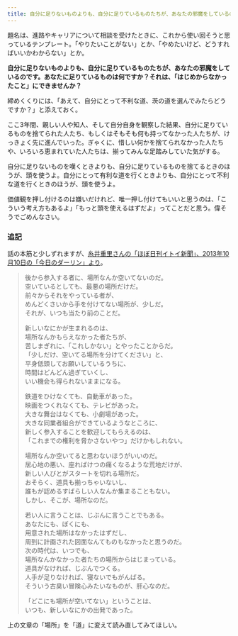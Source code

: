 ```yaml
---
title: 自分に足りないものよりも、自分に足りているものたちが、あなたの邪魔をしているのです
---
```


題名は、進路やキャリアについて相談を受けたときに、これから使い回そうと思っているテンプレート。「やりたいことがない」とか、「やめたいけど、どうすればいいかわからない」とか。

**自分に足りないものよりも、自分に足りているものたちが、あなたの邪魔をしているのです。あなたに足りているものは何ですか？それは、「はじめからなかったこと」にできませんか？**

締めくくりには、「あえて、自分にとって不利な道、茨の道を選んでみたらどうですか？」と添えておく。

ここ3年間、親しい人や知人、そして自分自身を観察した結果、自分に足りているものを捨てられた人たち、もしくはそもそも何も持ってなかった人たちが、けっきょく先に進んでいった。ぎゃくに、惜しい何かを捨てられなかった人たちや、いろいろ恵まれていた人たちは、揃ってみんな足踏みしていた気がする。

自分に足りないものを嘆くときよりも、自分に足りているものを捨てるときのほうが、頭を使うよ。自分にとって有利な道を行くときよりも、自分にとって不利な道を行くときのほうが、頭を使うよ。

価値観を押し付けるのは嫌いだけれど、唯一押し付けてもいいと思うのは、「こういう考え方もあるよ」「もっと頭を使えるはずだよ」ってことだと思う。偉そうでごめんなさい。

### 追記

話の本筋と少しずれますが、[糸井重里さんの「ほぼ日刊イトイ新聞」、2013年10月10日の「今日のダーリン」より](https://www.1101.com/readers/2013-10-13.html)。

> 後から参入する者に、場所なんか空いてないのだ。<br>
> 空いているとしても、最悪の場所だけだ。<br>
> 前々からそれをやっている者が、<br>
> めんどくさいから手を付けてない場所が、少しだ。<br>
> それが、いつも当たり前のことだ。
>
> 新しいなにかが生まれるのは、<br>
> 場所なんかもらえなかった者たちが、<br>
> 苦しまぎれに、「これしかない」とやったことからだ。<br>
> 「少しだけ、空いてる場所を分けてください」と、<br>
> 平身低頭してお願いしているうちに、<br>
> 時間はどんどん過ぎていくし、<br>
> いい機会も得られないままになる。
>
> 鉄道をひけなくても、自動車があった。<br>
> 映画をつくれなくても、テレビがあった。<br>
> 大きな舞台はなくても、小劇場があった。<br>
> 大きな同業者組合ができているようなところに、<br>
> 新しく参入することを歓迎してもらえるのは、<br>
> 「これまでの権利を脅かさないやつ」だけかもしれない。
>
> 場所なんか空いてると思わないほうがいいのだ。<br>
> 居心地の悪い、座ればけつの痛くなるような荒地だけが、<br>
> 新しい人びとがスタートを切れる場所だ。<br>
> おそらく、道具も揃っちゃいないし、<br>
> 誰もが認めるすばらしい人なんか集まることもない。<br>
> しかし、そこが、場所なのだ。
>
> 若い人に言うことは、じぶんに言うことでもある。<br>
> あなたにも、ぼくにも、<br>
> 用意された場所はなかったはずだし、<br>
> 周到に計画された図面なんてものもなかったと思うのだ。<br>
> 次の時代は、いつでも、<br>
> 場所なんかなかった者たちの場所からはじまっている。<br>
> 道具がなければ、じぶんでつくる。<br>
> 人手が足りなければ、寝ないでもがんばる。<br>
> そういう古臭い冒険心みたいなものが、肝心なのだ。
>
> 「どこにも場所が空いてない」ということは、<br>
> いつも、新しいなにかの出発であった。

上の文章の「場所」を「道」に変えて読み直してみてほしい。

